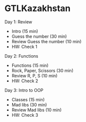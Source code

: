 # GTLKazakhstan

Day 1: Review
- Intro (15 min)
- Guess the number (30 min)
- Review Guess the number (10 min)
- HW: Check 1

Day 2: Functions
- Functions (15 min)
- Rock, Paper, Scissors (30 min)
- Review R, P, S (10 min)
- HW: Check 2

Day 3: Intro to OOP
- Classes (15 min)
- Mad libs (30 min)
- Review Mad libs (10 min)
- HW: Check 3
